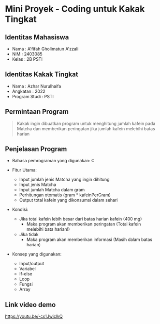 # Mini Proyek - Coding untuk Kakak Tingkat

## Identitas Mahasiswa
- Nama : A'fifah Gholimatun A'zzali
- NIM : 2403085
- Kelas : 2B PSTI

## Identitas Kakak Tingkat
- Nama : Azhar Nurulhaifa
- Angkatan : 2022
- Program Studi : PSTI

## Permintaan Program
> Kakak ingin dibuatkan program untuk menghitung jumlah kafein pada Matcha dan memberikan peringatan jika jumlah kafein melebihi batas harian

## Penjelasan Program
- Bahasa pemrograman yang digunakan: C
- Fitur Utama:
  - Input jumlah jenis Matcha yang ingin dihitung
  - Input jenis Matcha
  - Input jumlah Matcha dalam gram
  - Perhitungan otomatis (gram * kafeinPerGram)
  - Output total kafein yang dikonsumsi dalam sehari
- Kondisi:
  - Jika total kafein lebih besar dari batas harian kafein (400 mg)
    - Maka program akan memberikan peringatan (Total kafein melebihi bata harian!)
  - Jika tidak
    - Maka program akan memberikan informasi (Masih dalam batas harian)

- Konsep yang digunakan:
  - Input/output
  - Variabel
  - If-else
  - Loop
  - Fungsi
  - Array

## Link video demo
https://youtu.be/-cx1JwiclkQ
